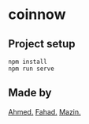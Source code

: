 # coinnow

## Project setup
```
npm install
npm run serve
```


## Made by 
[Ahmed.](https://www.instagram.com/2088/)
[Fahad.](https://www.instagram.com/n5y/)
[Mazin.](https://www.instagram.com/alonemazin/)


